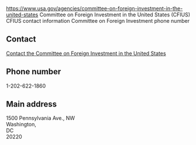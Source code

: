 

https://www.usa.gov/agencies/committee-on-foreign-investment-in-the-united-states
Committee on Foreign Investment in the United States (CFIUS)
CFIUS contact information
Committee on Foreign Investment phone number

Contact  
-------  

[Contact the Committee on Foreign Investment in the United States](https://home.treasury.gov/policy-issues/international/the-committee-on-foreign-investment-in-the-united-states-cfius/cfius-contact-information)

Phone number  
------------  

1-202-622-1860

Main address  
------------  

1500 Pennsylvania Ave., NW  
Washington,  
DC  
20220
